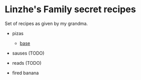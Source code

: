 # Linzhe's Family secret recipes

Set of recipes as given by my grandma.

- pizas
    - [base](./pizzas/base.md)
- sauses (TODO)
- reads (TODO)

- fired banana

